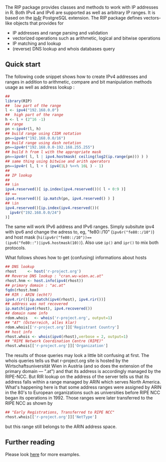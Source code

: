 The RIP package provides classes and methods to work with IP addresses in R. Both IPv4 and IPv6 are supported as well as arbitrary IP ranges. It is based on the [ip4r](https://github.com/RhodiumToad/ip4r) PostgreSQL extension. The RIP package defines vectors-like objects that provides for

 - IP addresses and range parsing and validation
 - vectorized operations such as arithmetic, logical and bitwise operations
 - IP matching and lookup
 - (reverse) DNS lookup and whois databases query

## Quick start

The following code snippet shows how to create IPv4 addresses and ranges in addition to arithmetic, compare and bit manipulation methods usage as well as address lookup :

``` r
##
library(RIP)
##  low part of the range
l <- ipv4("192.168.0.0")
##  high part of the range
h <- l + (2^16 -1)
## range
pn <-ipv4r(l, h)
## build range using CIDR notation
pn==ipv4r("192.168.0.0/16")
## build range using dash notation
pn==ipv4r("192.168.0.0-192.168.255.255")
## build h from l with the appropriate mask
pn==ipv4r( l, l | ipv4.hostmask( ceiling(log2(ip.range(pn))) ) )
## same thing using bitwise and arith operators
pn==ipv4r( l, l + ( ipv4(1L) %<<% 16L ) - 1)
##
## IP lookup
##
## \in
ipv4.reserved()[ ip.index(ipv4.reserved())( l + 0:9 )]
## ==
ipv4.reserved()[ ip.match(pn, ipv4.reserved() ) ]
## \in
ipv4.reserved()[ip.index(ipv4.reserved())(
  ipv4r("192.168.0.0/24")
)]
```

The same will work IPv6 address and IPv6 ranges. Simply subsitute ipv4 with ipv6 and change the adress to, eg, "fe80::/10" (`ipv6r("fe80::/10")`) and host mask (`hi(ipv6r("fe80::/10"))==(ipv6("fe80::")|ipv6.hostmask(10))`). Also use `ip()` and `ipr()` to mix both protocols.

What follows shows how to get (confusing) informations about hosts

``` r
## DNS lookup
rhost     <- host('r-project.org')
## Reverse DNS lookup : "cran.wu-wien.ac.at"
rhost.hnm <- host.info(ipv4(rhost))
## primary domain : "ac.at"
fqdn(rhost.hnm)
## RIR : ARIN (echt?)
ipv4.rir()[ip.match(ipv4(rhost), ipv4.rir())]
## address was not recovered
ip.match(ipv4(rhost), ipv4.recovered())
## domain name info 
rdom.whois   <- whois('r-project.org', output=1)
## "AT" (Österreich, alles klar)
rdom.whois[['r-project.org']]['Registrant Country']
## host info
rhost.whois <- whois(ipv4(rhost),verbose = 2, output=1)
## "RIPE Network Coordination Centre (RIPE)" 
rhost.whois[['r-project.org']]['Organization']
```

The results of those queries may look a little bit confusing at first. The whois queries tells us that r-project.org site is hosted by the Wirtschaftsuniversität Wien in Austria (and so does the extension of the primary domain  &mdash; ".at") and that its address is accordingly managed by the RIPE-NCC. But RIR lookup on the address of the server tells us that its address falls within a range managed by ARIN which serves North America.  What's happening here is that some address ranges were assigned by ARIN in the 80's to European organizations such as universities before RIPE NCC began its operations in 1992. Those ranges were later transferred to the RIPE NCC as shown by

``` r
## "Early Registrations, Transferred to RIPE NCC"
rhost.whois[['r-project.org']]['NetType']
```

but this range still belongs to the ARIN address space.

## Further reading

Please look [here](https://numa.hypotheses.org/?p=2694) for more examples.
